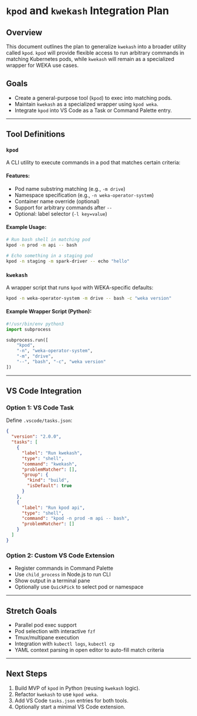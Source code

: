# `kpod` and `kwekash` Integration Plan

## Overview
This document outlines the plan to generalize `kwekash` into a broader utility called `kpod`. `kpod` will provide flexible access to run arbitrary commands in matching Kubernetes pods, while `kwekash` will remain as a specialized wrapper for WEKA use cases.

## Goals
- Create a general-purpose tool (`kpod`) to exec into matching pods.
- Maintain `kwekash` as a specialized wrapper using `kpod weka`.
- Integrate `kpod` into VS Code as a Task or Command Palette entry.

---

## Tool Definitions

### `kpod`
A CLI utility to execute commands in a pod that matches certain criteria:

#### Features:
- Pod name substring matching (e.g., `-m drive`)
- Namespace specification (e.g., `-n weka-operator-system`)
- Container name override (optional)
- Support for arbitrary commands after `--`
- Optional: label selector (`-l key=value`)

#### Example Usage:
```bash
# Run bash shell in matching pod
kpod -n prod -m api -- bash

# Echo something in a staging pod
kpod -n staging -m spark-driver -- echo "hello"
```

### `kwekash`
A wrapper script that runs `kpod` with WEKA-specific defaults:
```bash
kpod -n weka-operator-system -m drive -- bash -c "weka version"
```

#### Example Wrapper Script (Python):
```python
#!/usr/bin/env python3
import subprocess

subprocess.run([
    "kpod",
    "-n", "weka-operator-system",
    "-m", "drive",
    "--", "bash", "-c", "weka version"
])
```

---

## VS Code Integration

### Option 1: VS Code Task
Define `.vscode/tasks.json`:
```json
{
  "version": "2.0.0",
  "tasks": [
    {
      "label": "Run kwekash",
      "type": "shell",
      "command": "kwekash",
      "problemMatcher": [],
      "group": {
        "kind": "build",
        "isDefault": true
      }
    },
    {
      "label": "Run kpod api",
      "type": "shell",
      "command": "kpod -n prod -m api -- bash",
      "problemMatcher": []
    }
  ]
}
```

### Option 2: Custom VS Code Extension
- Register commands in Command Palette
- Use `child_process` in Node.js to run CLI
- Show output in a terminal pane
- Optionally use `QuickPick` to select pod or namespace

---

## Stretch Goals
- Parallel pod exec support
- Pod selection with interactive `fzf`
- Tmux/multipane execution
- Integration with `kubectl logs`, `kubectl cp`
- YAML context parsing in open editor to auto-fill match criteria

---

## Next Steps
1. Build MVP of `kpod` in Python (reusing `kwekash` logic).
2. Refactor `kwekash` to use `kpod weka`.
3. Add VS Code `tasks.json` entries for both tools.
4. Optionally start a minimal VS Code extension.


